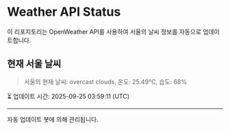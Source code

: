 
# Weather API Status

이 리포지토리는 OpenWeather API를 사용하여 서울의 날씨 정보를 자동으로 업데이트합니다.

## 현재 서울 날씨
> 서울의 현재 날씨: overcast clouds, 온도: 25.49°C, 습도: 68%

⏳ 업데이트 시간: 2025-09-25 03:59:11 (UTC)

---
자동 업데이트 봇에 의해 관리됩니다.
